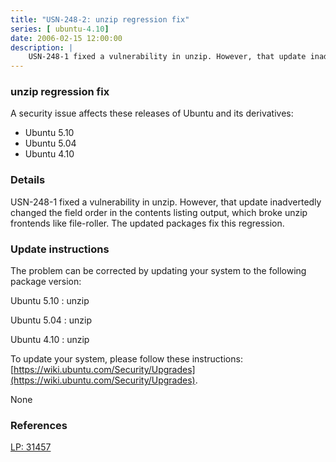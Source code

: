 ```yaml
---
title: "USN-248-2: unzip regression fix"
series: [ ubuntu-4.10]
date: 2006-02-15 12:00:00
description: |
    USN-248-1 fixed a vulnerability in unzip. However, that update inadvertedly changed the field order in the contents listing output, which broke unzip frontends like file-roller. The updated packages fix this regression.
--- 
```

 
 


### unzip regression fix

A security issue affects these releases of Ubuntu and its derivatives:

* Ubuntu 5.10
* Ubuntu 5.04
* Ubuntu 4.10

### Details

USN-248-1 fixed a vulnerability in unzip. However, that update inadvertedly changed the field order in the contents listing output, which broke unzip frontends like file-roller. The updated packages fix this regression.

### Update instructions

The problem can be corrected by updating your system to the following package version:

Ubuntu 5.10
 : unzip 

Ubuntu 5.04
 : unzip 

Ubuntu 4.10
 : unzip 

To update your system, please follow these instructions: [https://wiki.ubuntu.com/Security/Upgrades](https://wiki.ubuntu.com/Security/Upgrades).

None

### References

 
 [LP: 31457](https://launchpad.net/bugs/31457)
 

